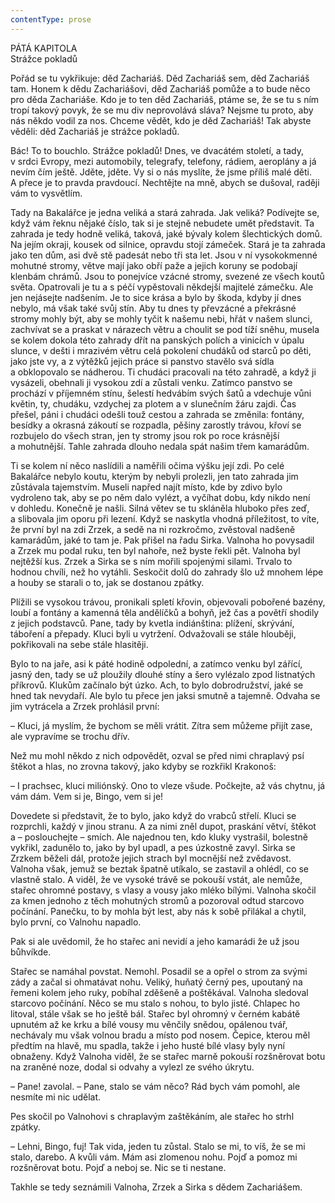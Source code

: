 ```yaml
---
contentType: prose
---
```


PÁTÁ KAPITOLA  
Strážce pokladů

  

Pořád se tu vykřikuje: děd Zachariáš. Děd Zachariáš sem, děd Zachariáš tam. Honem k dědu Zachariášovi, děd Zachariáš pomůže a to bude něco pro děda Zachariáše. Kdo je to ten děd Zachariáš, ptáme se, že se tu s ním tropí takový povyk, že se mu div neprovolává sláva? Nejsme tu proto, aby nás někdo vodil za nos. Chceme vědět, kdo je děd Zachariáš! Tak abyste věděli: děd Zachariáš je strážce pokladů.

Bác! To to bouchlo. Strážce pokladů! Dnes, ve dvacátém století, a tady, v srdci Evropy, mezi automobily, telegrafy, telefony, rádiem, aeroplány a já nevím čím ještě. Jděte, jděte. Vy si o nás myslíte, že jsme příliš malé děti. A přece je to pravda pravdoucí. Nechtějte na mně, abych se dušoval, raději vám to vysvětlím.

Tady na Bakalářce je jedna veliká a stará zahrada. Jak veliká? Podívejte se, když vám řeknu nějaké číslo, tak si je stejně nebudete umět představit. Ta zahrada je tedy hodně veliká, taková, jaké bývaly kolem šlechtických domů. Na jejím okraji, kousek od silnice, opravdu stojí zámeček. Stará je ta zahrada jako ten dům, asi dvě stě padesát nebo tři sta let. Jsou v ní vysokokmenné mohutné stromy, větve mají jako obří paže a jejich koruny se podobají klenbám chrámů. Jsou to ponejvíce vzácné stromy, svezené ze všech koutů světa. Opatrovali je tu a s péčí vypěstovali někdejší majitelé zámečku. Ale jen nejásejte nadšením. Je to sice krása a bylo by škoda, kdyby jí dnes nebylo, má však také svůj stín. Aby tu dnes ty převzácné a překrásné stromy mohly být, aby se mohly tyčit k našemu nebi, hřát v našem slunci, zachvívat se a praskat v nárazech větru a choulit se pod tíží sněhu, musela se kolem dokola této zahrady dřít na panských polích a vinicích v úpalu slunce, v dešti i mrazivém větru celá pokolení chudáků od starců po děti, jako jste vy, a z výtěžků jejich práce si panstvo stavělo svá sídla a obklopovalo se nádherou. Ti chudáci pracovali na této zahradě, a když ji vysázeli, obehnali ji vysokou zdí a zůstali venku. Zatímco panstvo se prochází v příjemném stínu, šelestí hedvábím svých šatů a vdechuje vůni květin, ty, chudáku, vzdychej za plotem a v slunečním žáru zajdi. Čas přešel, páni i chudáci odešli touž cestou a zahrada se změnila: fontány, besídky a okrasná zákoutí se rozpadla, pěšiny zarostly trávou, křoví se rozbujelo do všech stran, jen ty stromy jsou rok po roce krásnější a mohutnější. Tahle zahrada dlouho nedala spát našim třem kamarádům.

Ti se kolem ní něco naslídili a naměřili očima výšku její zdi. Po celé Bakalářce nebylo koutu, kterým by nebyli prolezli, jen tato zahrada jim zůstávala tajemstvím. Museli napřed najít místo, kde by zdivo bylo vydroleno tak, aby se po něm dalo vylézt, a vyčíhat dobu, kdy nikdo není v dohledu. Konečně je našli. Silná větev se tu skláněla hluboko přes zeď, a slibovala jim oporu při lezení. Když se naskytla vhodná příležitost, to víte, že první byl na zdi Zrzek, a sedě na ni rozkročmo, zvěstoval nadšeně kamarádům, jaké to tam je. Pak přišel na řadu Sirka. Valnoha ho povysadil a Zrzek mu podal ruku, ten byl nahoře, než byste řekli pět. Valnoha byl nejtěžší kus. Zrzek a Sirka se s ním mořili spojenými silami. Trvalo to hodnou chvíli, než ho vytáhli. Seskočit dolů do zahrady šlo už mnohem lépe a houby se starali o to, jak se dostanou zpátky.

Plížili se vysokou trávou, pronikali spletí křovin, objevovali pobořené bazény, loubí a fontány a kamenná těla andělíčků a bohyň, jež čas a povětří shodily z jejich podstavců. Pane, tady by kvetla indiánština: plížení, skrývání, táboření a přepady. Kluci byli u vytržení. Odvažovali se stále hlouběji, pokřikovali na sebe stále hlasitěji.

Bylo to na jaře, asi k páté hodině odpolední, a zatímco venku byl zářící, jasný den, tady se už ploužily dlouhé stíny a šero vylézalo zpod listnatých příkrovů. Klukům začínalo být úzko. Ach, to bylo dobrodružství, jaké se hned tak nevydaří. Ale bylo tu přece jen jaksi smutně a tajemně. Odvaha se jim vytrácela a Zrzek prohlásil první:

– Kluci, já myslím, že bychom se měli vrátit. Zítra sem můžeme přijít zase, ale vypravíme se trochu dřív.

Než mu mohl někdo z nich odpovědět, ozval se před nimi chraplavý psí štěkot a hlas, no zrovna takový, jako kdyby se rozkřikl Krakonoš:

– I prachsec, kluci miliónský. Ono to vleze všude. Počkejte, až vás chytnu, já vám dám. Vem si je, Bingo, vem si je!

Dovedete si představit, že to bylo, jako když do vrabců střelí. Kluci se rozprchli, každý v jinou stranu. A za nimi zněl dupot, praskání větví, štěkot a – poslouchejte – smích. Ale najednou ten, kdo kluky vystrašil, bolestně vykřikl, zadunělo to, jako by byl upadl, a pes úzkostně zavyl. Sirka se Zrzkem běželi dál, protože jejich strach byl mocnější než zvědavost. Valnoha však, jemuž se beztak špatně utíkalo, se zastavil a ohlédl, co se vlastně stalo. A viděl, že ve vysoké trávě se pokouší vstát, ale nemůže, stařec ohromné postavy, s vlasy a vousy jako mléko bílými. Valnoha skočil za kmen jednoho z těch mohutných stromů a pozoroval odtud starcovo počínání. Panečku, to by mohla být lest, aby nás k sobě přilákal a chytil, bylo první, co Valnohu napadlo.

Pak si ale uvědomil, že ho stařec ani nevidí a jeho kamarádi že už jsou bůhvíkde.

Stařec se namáhal povstat. Nemohl. Posadil se a opřel o strom za svými zády a začal si ohmatávat nohu. Veliký, huňatý černý pes, upoutaný na řemeni kolem jeho ruky, pobíhal zděšeně a poštěkával. Valnoha sledoval starcovo počínání. Něco se mu stalo s nohou, to bylo jisté. Chlapec ho litoval, stále však se ho ještě bál. Stařec byl ohromný v černém kabátě upnutém až ke krku a bílé vousy mu věnčily snědou, opálenou tvář, nechávaly mu však volnou bradu a místo pod nosem. Čepice, kterou měl předtím na hlavě, mu spadla, takže i jeho husté bílé vlasy byly nyní obnaženy. Když Valnoha viděl, že se stařec marně pokouší rozšněrovat botu na zraněné noze, dodal si odvahy a vylezl ze svého úkrytu.

– Pane! zavolal. – Pane, stalo se vám něco? Rád bych vám pomohl, ale nesmíte mi nic udělat.

Pes skočil po Valnohovi s chraplavým zaštěkáním, ale stařec ho strhl zpátky.

– Lehni, Bingo, fuj! Tak vida, jeden tu zůstal. Stalo se mi, to víš, že se mi stalo, darebo. A kvůli vám. Mám asi zlomenou nohu. Pojď a pomoz mi rozšněrovat botu. Pojď a neboj se. Nic se ti nestane.

Takhle se tedy seznámili Valnoha, Zrzek a Sirka s dědem Zachariášem.
